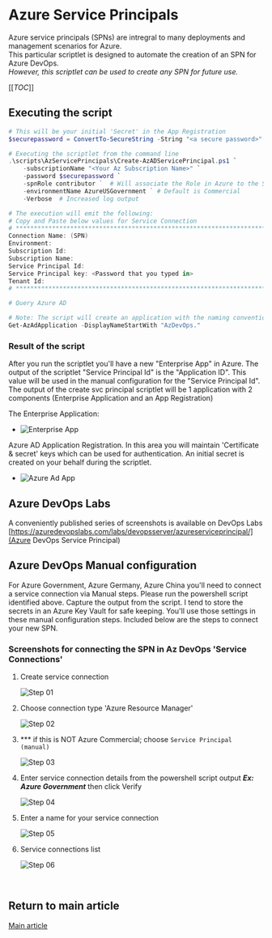 # Azure Service Principals

Azure service principals (SPNs) are intregral to many deployments and management scenarios for Azure.  
This particular scriptlet is designed to automate the creation of an SPN for Azure DevOps.  
*However, this scriptlet can be used to create any SPN for future use.*

[[_TOC_]]

## Executing the script

```powershell
# This will be your initial 'Secret' in the App Registration
$securepassword = ConvertTo-SecureString -String "<a secure password>" -AsPlainText -Force 

# Executing the scriptlet from the command line
.\scripts\AzServicePrincipals\Create-AzADServicePrincipal.ps1 `
    -subscriptionName "<Your Az Subscription Name>" `
    -password $securepassword `
    -spnRole contributor `  # Will associate the Role in Azure to the SPN
    -environmentName AzureUSGovernment ` # Default is Commercial
    -Verbose  # Increased log output

# The execution will emit the following:
# Copy and Paste below values for Service Connection
# ***************************************************************************
Connection Name: (SPN)
Environment:
Subscription Id:
Subscription Name:
Service Principal Id:
Service Principal key: <Password that you typed in>
Tenant Id:
# ***************************************************************************
```

```powershell
# Query Azure AD

# Note: The script will create an application with the naming convention 'AzDevOps.{0}.{1}' 0 = Username; 1 = Guid.New
Get-AzAdApplication -DisplayNameStartWith "AzDevOps."
```

### Result of the script

After you run the scriptlet you'll have a new "Enterprise App" in Azure.  The output of the scriptlet "Service Principal Id" is the "Application ID".  This value will be used in the manual configuration for the "Service Principal Id".  The output of the create svc principal scriptlet will be 1 application with 2 components (Enterprise Application and an App Registration)

The Enterprise Application:

- ![Enterprise App](./docs/spn01.png)

Azure AD Application Registration.  In this area you will maintain 'Certificate & secret' keys which can be used for authentication.  An initial secret is created on your behalf during the scriptlet.

- ![Azure Ad App](./docs/spn02.png)

## Azure DevOps Labs

A conveniently published series of screenshots is available on DevOps Labs
[https://azuredevopslabs.com/labs/devopsserver/azureserviceprincipal/](Azure DevOps Service Principal)

## Azure DevOps Manual configuration

For Azure Government, Azure Germany, Azure China you'll need to connect a service connection via Manual steps.  Please run the powershell script identified above.  Capture the output from the script.  I tend to store the secrets in an Azure Key Vault for safe keeping.  You'll use those settings in these manual configuration steps.   Included below are the steps to connect your new SPN.

### Screenshots for connecting the SPN in Az DevOps 'Service Connections'

1. Create service connection

    ![Step 01](./docs/spn04.png)

1. Choose connection type 'Azure Resource Manager'

    ![Step 02](./docs/spn05.png)

1. \*\*\* if this is NOT Azure Commercial; choose `Service Principal (manual)`

    ![Step 03](./docs/spn06.png)

1. Enter service connection details from the powershell script output **_Ex: Azure Government_** then click Verify

    ![Step 04](./docs/spn07.png)

1. Enter a name for your service connection

    ![Step 05](./docs/spn08.png)

1. Service connections list

    ![Step 06](./docs/spn09.png)

&nbsp;

## Return to main article

[Main article](./readme.md)
